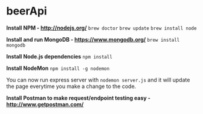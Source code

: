 beerApi
=======

**Install NPM - http://nodejs.org/**
`brew doctor`
`brew update`
`brew install node`

**Install and run MongoDB - https://www.mongodb.org/**
`brew install mongodb`

**Install Node.js dependencies**
`npm install`

**Install NodeMon**
`npm install -g nodemon`

You can now run express server with `nodemon server.js` and it will update the page everytime you make a change to the code. 

**Install Postman to make request/endpoint testing easy - http://www.getpostman.com/**


